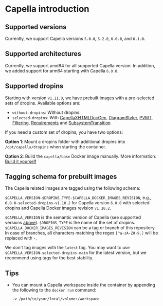 <!--
 ~ SPDX-FileCopyrightText: Copyright DB Netz AG and the capella-collab-manager contributors
 ~ SPDX-License-Identifier: Apache-2.0
 -->

# Capella introduction

## Supported versions

Currently, we support Capella versions `5.0.0`, `5.2.0`, `6.0.0`, and `6.1.0`.

## Supported architectures

Currently, we support amd64 for all supported Capella version.
In addition, we added support for arm64 starting with Capella `6.0.0`.

## Supported dropins

Starting with version `v1.11.0`, we have prebuilt images with a pre-selected sets of dropins. Available options are:

- `without-dropins`: Without dropins
- `selected-dropins`: With
  [CapellaXHTMLDocGen](https://github.com/eclipse/capella-xhtml-docgen),
  [DiagramStyler](https://github.com/eclipse/capella/wiki/PVMT),
  [PVMT](https://github.com/eclipse/capella/wiki/PVMT),
  [Filtering](https://github.com/eclipse/capella-filtering),
  [Requirements](https://github.com/eclipse/capella-requirements-vp) and
  [SubsystemTransition](https://github.com/eclipse/capella-sss-transition)

If you need a custom set of dropins, you have two options:

**Option 1**: Mount a dropins folder with additional dropins into `/opt/capella/dropins` when starting the container.

**Option 2**: Build the `capella/base` Docker image manually. More information: [Build it yourself](./base.md#build-it-yourself)

## Tagging schema for prebuilt images

The Capella related images are tagged using the following schema:

`$CAPELLA_VERSION-$DROPINS_TYPE-$CAPELLA_DOCKER_IMAGES_REVISION`, e.g., `6.0.0-selected-dropins-v1.10.2` for Capella version `6.0.0` with selected dropins and Capella Docker images revision `v1.10.2`.

`$CAPELLA_VERSION` is the semantic version of Capella (see supported versions [above](#supported-versions)).
`$DROPINS_TYPE` is the name of the set of dropins.
`$CAPELLA_DOCKER_IMAGES_REVISION` can be a tag or branch of this repository. In case of branches, all characters matching the regex `[^a-zA-Z0-9.]` will be replaced with `-`.

We don't tag images with the `latest` tag. You may want to use `$CAPELLA_VERSION-selected-dropins-main` for the latest version, but we recommend using tags for the best stability.

## Tips

- You can mount a Capella workspace inside the container by appending the following to
  the `docker run` command:
  <!-- prettier-ignore -->
    ```zsh
    -v /path/to/your/local/volume:/workspace
    ```
